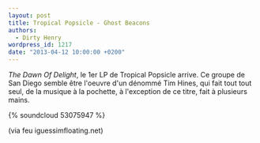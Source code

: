 ```yaml
---
layout: post
title: Tropical Popsicle - Ghost Beacons
authors:
  - Dirty Henry
wordpress_id: 1217
date: "2013-04-12 10:00:00 +0200"
---
```


_The Dawn Of Delight_, le 1er LP de Tropical Popsicle arrive. Ce groupe de San
Diego semble être l'oeuvre d'un dénommé Tim Hines, qui fait tout tout seul, de
la musique à la pochette, à l'exception de ce titre, fait à plusieurs mains.

{% soundcloud 53075947 %}

(via feu iguessimfloating.net)
